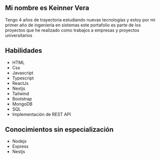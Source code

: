 ## Mi nombre es Keinner Vera
Tengo 4 años de trayectoria estudiando nuevas tecnologías y estoy por mi primer año de ingeniería en sistemas este portafolio es parte de los proyectos que he realizado como trabajos a empresas y proyectos universitarios

## Habilidades

* HTML
* Css
* Javascript
* Typescript
* ReactJs
* Nextjs
* Tailwind 
* Bootstrap
* MongoDB
* SQL
* Implementación de REST API


## Conocimientos sin especialización 

* Nodejs
* Express
* Nestjs
